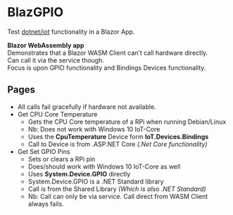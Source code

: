 # BlazGPIO
Test [dotnet/iot](https://github.com/dotnet/iot) functionality in a Blazor App.

**Blazor WebAssembly app**  
Demonstrates that a Blazor WASM Client can't call hardware directly.  
Can call it via the service though.  
Focus is upon GPIO functionality and Bindings Devices functionality.

## Pages

- All calls fail gracefully if hardware not available.
- Get CPU Core Temperature
  - Gets the CPU Core temperature of a RPi when running Debian/Linux
  - Nb: Does not work with Windows 10 IoT-Core
  - Uses the **CpuTemperature** Device form **IoT.Devices.Bindings**
  - Call to Device is from .ASP.NET Core _(.Net Core functionality)_
- Get Set GPIO Pins
  - Sets or clears a RPi pin
  - Does/should work with Windows 10 IoT-Core as well
  - Uses **System.Device.GPIO** directly
  - System.Device.GPIO is a .NET Standard library
  - Call is from the Shared Library _(Which is also .NET Standard)_
  - Nb: Call can only be via service. Call direct from WASM Client always fails.
